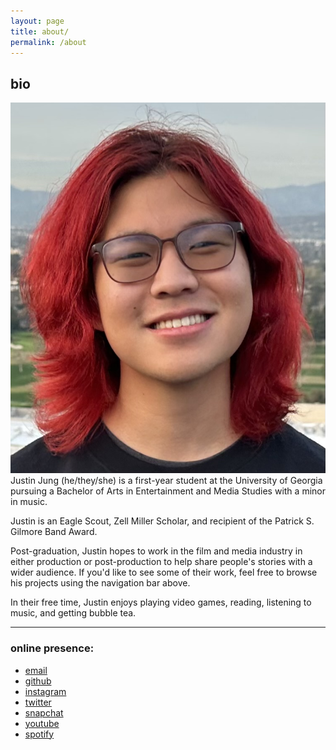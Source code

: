 ```yaml
---
layout: page
title: about/
permalink: /about
---
```

## bio
![Justin's headshot](assets/img/headshot.jpg)Justin Jung (he/they/she) is a first-year student at the University of Georgia pursuing a Bachelor of Arts in Entertainment and Media Studies with a minor in music.
 
Justin is an Eagle Scout, Zell Miller Scholar, and recipient of the Patrick S. Gilmore Band Award.
 
Post-graduation, Justin hopes to work in the film and media industry in either production or post-production to help share people's stories with a wider audience. If you'd like to see some of their work, feel free to browse his projects using the navigation bar above.
 
In their free time, Justin enjoys playing video games, reading, listening to music, and getting bubble tea.

<hr>

### online presence:
+ [email](mailto:justin@bustinbung.com)
+ [github](https://github.com/bustinbung)
+ [instagram](https://instagram.com/bustinbung)
+ [twitter](https://twitter.com/bustinbung)
+ [snapchat](https://t.snapchat.com/kR0XK2AW)
+ [youtube](https://www.youtube.com/@bustinbung)
+ [spotify](https://open.spotify.com/user/31ww575syjxqf7h653q36evvbgeu?si=b48408449b544942)